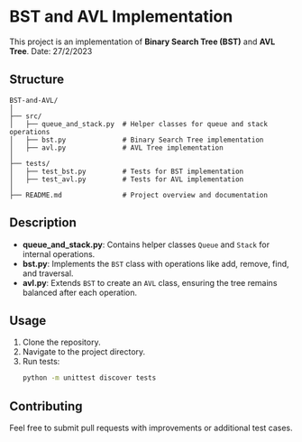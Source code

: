 
# BST and AVL Implementation

This project is an implementation of **Binary Search Tree (BST)** and **AVL Tree**.
Date: 27/2/2023

## Structure

```
BST-and-AVL/
│
├── src/
│   ├── queue_and_stack.py  # Helper classes for queue and stack operations
│   ├── bst.py              # Binary Search Tree implementation
│   ├── avl.py              # AVL Tree implementation
│
├── tests/
│   ├── test_bst.py         # Tests for BST implementation
│   ├── test_avl.py         # Tests for AVL implementation
│
├── README.md               # Project overview and documentation
```

## Description

- **queue_and_stack.py**: Contains helper classes `Queue` and `Stack` for internal operations.
- **bst.py**: Implements the `BST` class with operations like add, remove, find, and traversal.
- **avl.py**: Extends `BST` to create an `AVL` class, ensuring the tree remains balanced after each operation.

## Usage

1. Clone the repository.
2. Navigate to the project directory.
3. Run tests:
    ```bash
    python -m unittest discover tests
    ```

## Contributing

Feel free to submit pull requests with improvements or additional test cases.
